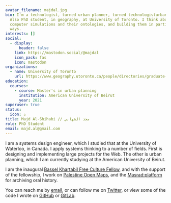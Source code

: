 ```yaml
---
avatar_filename: majdal.jpg
bio: I'm a technologist, turned urban planner, turned technologisturbanplanner.
  Also PhD student, in geography, at University of Toronto. I think about
  computer simulations and their ontologies, and building them in participatory
  ways.
interests: []
social:
  - display:
      header: false
    link: https://mastodon.social/@majdal
    icon_pack: fas
    icon: mastodon
organizations:
  - name: University of Toronto
    url: https://www.geography.utoronto.ca/people/directories/graduate-students
education:
  courses:
    - course: Master's in urban planning
      institution: American University of Beirut
      year: 2021
superuser: true
status:
  icon: ☕️
title: Majd Al-Shihabi // مجد الشهابي
role: PhD Student
email: majd.al@gmail.com
---
```

I am a systems design engineer, which I studied that at the University of Waterloo, in Canada. I apply systems thinking to a number of fields. First is designing and implementing large projects for the Web. The other is urban planning, which I am currently studying at the American University of Beirut.

I am the inaugural [Bassel Khartabil Free Culture Fellow](https://creativecommons.org/2018/04/15/fellowship-memorial-fund/), and with the support of the fellowship, I work on [Palestine Open Maps](https://palopenmaps.org/), and the [Masrad:platform](https://masrad.org/) for archiving oral history.

You can reach me by [email](mailto:hi@majdal.cc), or can follow me on [Twitter](https://twitter.com/majdal/), or view some of the code I wrote on [GitHub](https://github.com/majdal/) or [GitLab](https://gitlab.com/majdal/).